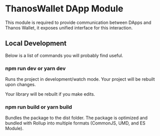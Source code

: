 # ThanosWallet DApp Module

This module is required to provide communication between DApps and Thanos Wallet, it exposes unified interface for this interaction.

## Local Development

Below is a list of commands you will probably find useful.

### npm run dev or yarn dev

Runs the project in development/watch mode. Your project will be rebuilt upon changes. 

Your library will be rebuilt if you make edits.

### npm run build or yarn build

Bundles the package to the dist folder.
The package is optimized and bundled with Rollup into multiple formats (CommonJS, UMD, and ES Module).